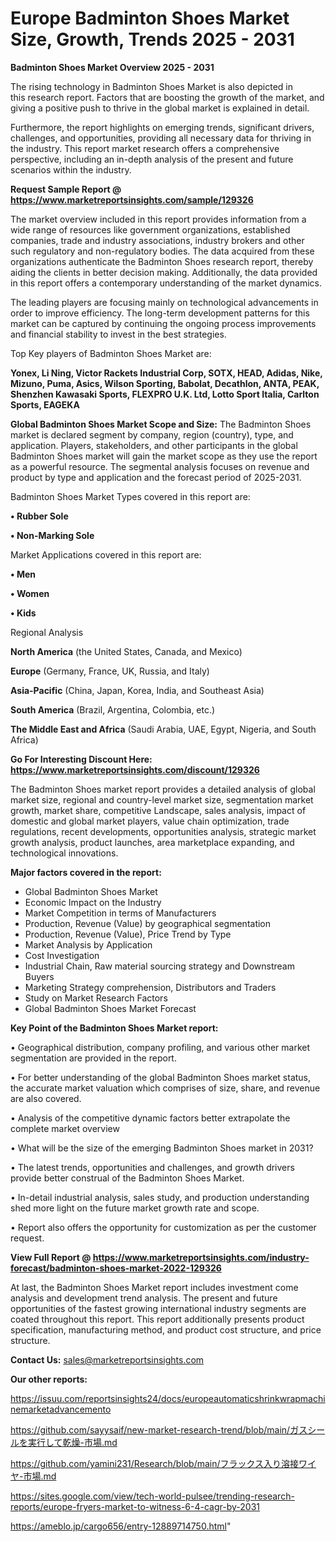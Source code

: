 # Europe Badminton Shoes Market Size, Growth, Trends 2025 - 2031

<Strong> Badminton Shoes Market Overview 2025 - 2031</strong>

The rising technology in Badminton Shoes Market is also depicted in this research report. Factors that are boosting the growth of the market, and giving a positive push to thrive in the global market is explained in detail.

Furthermore, the report highlights on emerging trends, significant drivers, challenges, and opportunities, providing all necessary data for thriving in the industry. This report market research offers a comprehensive perspective, including an in-depth analysis of the present and future scenarios within the industry.

<strong>Request Sample Report @ <a href=https://www.marketreportsinsights.com/sample/129326>https://www.marketreportsinsights.com/sample/129326</a></strong>

The market overview included in this report provides information from a wide range of resources like government organizations, established companies, trade and industry associations, industry brokers and other such regulatory and non-regulatory bodies. The data acquired from these organizations authenticate the Badminton Shoes research report, thereby aiding the clients in better decision making. Additionally, the data provided in this report offers a contemporary understanding of the market dynamics.

The leading players are focusing mainly on technological advancements in order to improve efficiency. The long-term development patterns for this market can be captured by continuing the ongoing process improvements and financial stability to invest in the best strategies.

Top Key players of Badminton Shoes Market are:

<strong>Yonex, Li Ning, Victor Rackets Industrial Corp, SOTX, HEAD, Adidas, Nike, Mizuno, Puma, Asics, Wilson Sporting, Babolat, Decathlon, ANTA, PEAK, Shenzhen Kawasaki Sports, FLEXPRO U.K. Ltd, Lotto Sport Italia, Carlton Sports, EAGEKA</strong>

<strong><b>Global Badminton Shoes Market Scope and Size:</b></strong>
The Badminton Shoes market is declared segment by company, region (country), type, and application. Players, stakeholders, and other participants in the global Badminton Shoes market will gain the market scope as they use the report as a powerful resource. The segmental analysis focuses on revenue and product by type and application and the forecast period of 2025-2031.

Badminton Shoes Market Types covered in this report are:

<strong>• Rubber Sole

• Non-Marking Sole</strong>

Market Applications covered in this report are:

<strong>• Men

• Women

• Kids</strong> 

Regional Analysis

<strong>North America</strong> (the United States, Canada, and Mexico)

<strong>Europe</strong> (Germany, France, UK, Russia, and Italy)

<strong>Asia-Pacific</strong> (China, Japan, Korea, India, and Southeast Asia)

<strong>South America</strong> (Brazil, Argentina, Colombia, etc.)

<strong>The Middle East and Africa</strong> (Saudi Arabia, UAE, Egypt, Nigeria, and South Africa)

<strong>Go For Interesting Discount Here: <a href=https://www.marketreportsinsights.com/discount/129326>https://www.marketreportsinsights.com/discount/129326</a></strong>

The Badminton Shoes market report provides a detailed analysis of global market size, regional and country-level market size, segmentation market growth, market share, competitive Landscape, sales analysis, impact of domestic and global market players, value chain optimization, trade regulations, recent developments, opportunities analysis, strategic market growth analysis, product launches, area marketplace expanding, and technological innovations.

<strong><b>Major factors covered in the report:</b></strong>
<ul>
  <li>Global Badminton Shoes Market </li>
  <li>Economic Impact on the Industry</li>
  <li>Market Competition in terms of Manufacturers</li>
  <li>Production, Revenue (Value) by geographical segmentation</li>
  <li>Production, Revenue (Value), Price Trend by Type</li>
  <li>Market Analysis by Application</li>
  <li>Cost Investigation</li>
  <li>Industrial Chain, Raw material sourcing strategy and Downstream Buyers</li>
  <li>Marketing Strategy comprehension, Distributors and Traders</li>
  <li>Study on Market Research Factors</li>
  <li>Global Badminton Shoes Market Forecast</li>
</ul>

<strong><b>Key Point of the Badminton Shoes Market report:</b></strong>

• Geographical distribution, company profiling, and various other market segmentation are provided in the report.

• For better understanding of the global Badminton Shoes market status, the accurate market valuation which comprises of size, share, and revenue are also covered.

• Analysis of the competitive dynamic factors better extrapolate the complete market overview

• What will be the size of the emerging Badminton Shoes market in 2031?

• The latest trends, opportunities and challenges, and growth drivers provide better construal of the Badminton Shoes Market.

• In-detail industrial analysis, sales study, and production understanding shed more light on the future market growth rate and scope.

• Report also offers the opportunity for customization as per the customer request.

<strong><b>View Full Report @ <a href=https://www.marketreportsinsights.com/industry-forecast/badminton-shoes-market-2022-129326>https://www.marketreportsinsights.com/industry-forecast/badminton-shoes-market-2022-129326</a></b></strong>


At last, the Badminton Shoes Market report includes investment come analysis and development trend analysis. The present and future opportunities of the fastest growing international industry segments are coated throughout this report. This report additionally presents product specification, manufacturing method, and product cost structure, and price structure.

<strong>Contact Us:</strong>
sales@marketreportsinsights.com

<strong>Our other reports:</strong>

<a href=https://issuu.com/reportsinsights24/docs/europeautomaticshrinkwrapmachinemarketadvancemento>https://issuu.com/reportsinsights24/docs/europeautomaticshrinkwrapmachinemarketadvancemento</a>

<a href=https://github.com/sayysaif/new-market-research-trend/blob/main/ガスシールを実行して乾燥-市場.md>https://github.com/sayysaif/new-market-research-trend/blob/main/ガスシールを実行して乾燥-市場.md</a>

<a href=https://github.com/yamini231/Research/blob/main/フラックス入り溶接ワイヤ-市場.md>https://github.com/yamini231/Research/blob/main/フラックス入り溶接ワイヤ-市場.md</a>

<a href=https://sites.google.com/view/tech-world-pulsee/trending-research-reports/europe-fryers-market-to-witness-6-4-cagr-by-2031>https://sites.google.com/view/tech-world-pulsee/trending-research-reports/europe-fryers-market-to-witness-6-4-cagr-by-2031</a>

<a href=https://ameblo.jp/cargo656/entry-12889714750.html>https://ameblo.jp/cargo656/entry-12889714750.html</a>"

